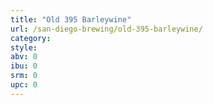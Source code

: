 ```yaml
---
title: "Old 395 Barleywine"
url: /san-diego-brewing/old-395-barleywine/
category: 
style: 
abv: 0
ibu: 0
srm: 0
upc: 0
---
```


